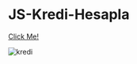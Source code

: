# JS-Kredi-Hesapla



[Click Me!](https://omersb.github.io/jsKrediHesapla/)

![kredi](https://user-images.githubusercontent.com/97898216/171054559-48a41815-2037-414b-9a57-ea5f22b59476.png)
